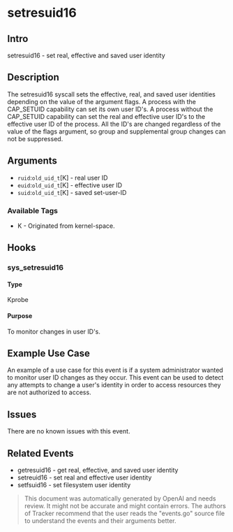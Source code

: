 
# setresuid16

## Intro
setresuid16 - set real, effective and saved user identity

## Description
The setresuid16 syscall sets the effective, real, and saved user identities
depending on the value of the argument flags. A process with the CAP_SETUID
capability can set its own user ID's. A process without the CAP_SETUID
capability can set the real and effective user ID's to the effective user ID of
the process. All the ID's are changed regardless of the value of the flags
argument, so group and supplemental group changes can not be suppressed.

## Arguments
* `ruid`:`old_uid_t`[K] - real user ID
* `euid`:`old_uid_t`[K] - effective user ID
* `suid`:`old_uid_t`[K] - saved set-user-ID

### Available Tags
* K - Originated from kernel-space.

## Hooks
### sys_setresuid16
#### Type
Kprobe
#### Purpose
To monitor changes in user ID's.

## Example Use Case
An example of a use case for this event is if a system administrator wanted to
monitor user ID changes as they occur. This event can be used to detect any
attempts to change a user's identity in order to access resources they are not
authorized to access.

## Issues
There are no known issues with this event.

## Related Events
* getresuid16 - get real, effective, and saved user identity
* setreuid16 - set real and effective user identity 
* setfsuid16 - set filesystem user identity

> This document was automatically generated by OpenAI and needs review. It might
> not be accurate and might contain errors. The authors of Tracker recommend that
> the user reads the "events.go" source file to understand the events and their
> arguments better.
